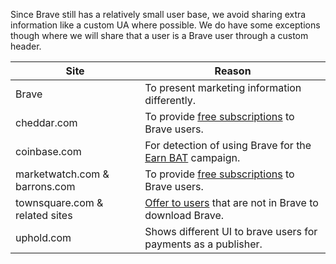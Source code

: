 Since Brave still has a relatively small user base, we avoid sharing extra information like a custom UA where possible.  We do have some exceptions though where we will share that a user is a Brave user through a custom header.


| **Site**        | Reason  |
| ----------------| ------- |
| Brave           | To present marketing information differently.
| cheddar.com     | To provide [free subscriptions](https://brave.com/cheddar-partnership/) to Brave users.
| coinbase.com    | For detection of using Brave for the [Earn BAT](https://brave.com/coinbase-earn-bat/) campaign.
| marketwatch.com & barrons.com | To provide [free subscriptions](https://www.brave.com/dow-jones/) to Brave users.
| townsquare.com & related sites | [Offer to users](https://basicattentiontoken.org/townsquare-partnership) that are not in Brave to download Brave.
| uphold.com | Shows different UI to brave users for payments as a publisher.